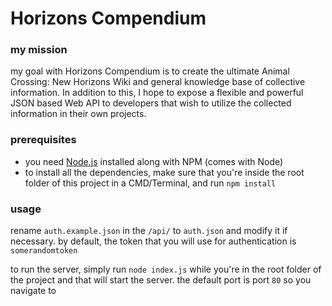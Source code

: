# Horizons Compendium

### my mission
my goal with Horizons Compendium is to create the ultimate Animal Crossing: New Horizons Wiki
and general knowledge base of collective information. In addition to this, I hope to expose
a flexible and powerful JSON based Web API to developers that wish to utilize the collected
information in their own projects.

### prerequisites
- you need [Node.js](https://nodejs.org/) installed along with NPM (comes with Node)
- to install all the dependencies, make sure that you're inside the root folder of this project in a CMD/Terminal, and run `npm install`

### usage
rename `auth.example.json` in the `/api/` to `auth.json` and modify it if necessary. by default, the token that you will use for authentication is `somerandomtoken`

to run the server, simply run `node index.js` while you're in the root folder of the project and that will start the server. the default port is port `80` so you navigate to 